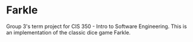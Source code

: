 # Farkle

Group 3's term project for CIS 350 - Intro to Software Engineering.  This is an implementation of the classic dice game Farkle.
